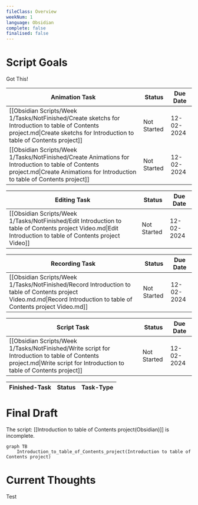 ```yaml
---
fileClass: Overview
weekNum: 1
language: Obsidian
complete: false
finalised: false
---
```

# Script Goals

Got This!

| Animation Task                                                                                                                                                                    | Status      | Due Date   |
| --------------------------------------------------------------------------------------------------------------------------------------------------------------------------------- | ----------- | ---------- |
| [[Obsidian Scripts/Week 1/Tasks/NotFinished/Create sketchs for Introduction to table of Contents project.md\|Create sketchs for Introduction to table of Contents project]]       | Not Started | 12-02-2024 |
| [[Obsidian Scripts/Week 1/Tasks/NotFinished/Create Animations for Introduction to table of Contents project.md\|Create Animations for Introduction to table of Contents project]] | Not Started | 12-02-2024 |


| Editing Task                                                                                                                                                | Status      | Due Date   |
| ----------------------------------------------------------------------------------------------------------------------------------------------------------- | ----------- | ---------- |
| [[Obsidian Scripts/Week 1/Tasks/NotFinished/Edit Introduction to table of Contents project Video.md\|Edit Introduction to table of Contents project Video]] | Not Started | 12-02-2024 |


| Recording Task                                                                                                                                                        | Status      | Due Date   |
| --------------------------------------------------------------------------------------------------------------------------------------------------------------------- | ----------- | ---------- |
| [[Obsidian Scripts/Week 1/Tasks/NotFinished/Record Introduction to table of Contents project Video.md.md\|Record Introduction to table of Contents project Video.md]] | Not Started | 12-02-2024 |


| Script Task                                                                                                                                                             | Status      | Due Date   |
| ----------------------------------------------------------------------------------------------------------------------------------------------------------------------- | ----------- | ---------- |
| [[Obsidian Scripts/Week 1/Tasks/NotFinished/Write script for Introduction to table of Contents project.md\|Write script for Introduction to table of Contents project]] | Not Started | 12-02-2024 |


| Finished-Task | Status | Task-Type |
| ------------- | ------ | --------- |


# Final Draft

The script: [[Introduction to table of Contents project(Obsidian)]] is incomplete.
```mermaid
graph TB
	Introduction_to_table_of_Contents_project(Introduction to table of Contents project)
```

# Current Thoughts


Test

